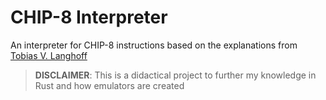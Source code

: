 # CHIP-8 Interpreter

An interpreter for CHIP-8 instructions based on the explanations from [Tobias V. Langhoff](https://tobiasvl.github.io/blog/write-a-chip-8-emulator)

> __DISCLAIMER__:
> This is a didactical project to further my knowledge in Rust and how emulators are created
